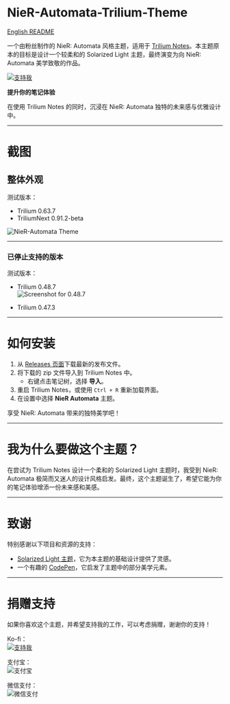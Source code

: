 # NieR-Automata-Trilium-Theme

[English README](README.md)

一个由粉丝制作的 NieR: Automata 风格主题，适用于 [Trilium Notes](https://github.com/zadam/trilium)。本主题原本的目标是设计一个较柔和的 Solarized Light 主题，最终演变为向 NieR: Automata 美学致敬的作品。

[![支持我](https://ko-fi.com/img/githubbutton_sm.svg)](https://ko-fi.com/nriver)

**提升你的笔记体验**

在使用 Trilium Notes 的同时，沉浸在 NieR: Automata 独特的未来感与优雅设计中。

---

# 截图

## 整体外观

测试版本：  
- Trilium 0.63.7  
- TriliumNext 0.91.2-beta  

![NieR-Automata Theme](https://user-images.githubusercontent.com/6752679/143546413-7d02af61-ebeb-4f41-b061-a1c24e67eada.png)

---

### 已停止支持的版本

测试版本：  
- Trilium 0.48.7  
![Screenshot for 0.48.7](https://user-images.githubusercontent.com/6752679/120321022-6586e180-c315-11eb-9765-119562c316f9.png)

- Trilium 0.47.3  

---

# 如何安装

1. 从 [Releases 页面](https://github.com/Nriver/NieR-Automata-Trilium-Theme/releases)下载最新的发布文件。
2. 将下载的 zip 文件导入到 Trilium Notes 中。  
   - 右键点击笔记树，选择 **导入**。
3. 重启 Trilium Notes，或使用 `Ctrl + R` 重新加载界面。
4. 在设置中选择 **NieR Automata** 主题。

享受 NieR: Automata 带来的独特美学吧！

---

# 我为什么要做这个主题？

在尝试为 Trilium Notes 设计一个柔和的 Solarized Light 主题时，我受到 NieR: Automata 极简而又迷人的设计风格启发。最终，这个主题诞生了，希望它能为你的笔记体验增添一份未来感和美感。

---

# 致谢

特别感谢以下项目和资源的支持：  
- [Solarized Light 主题](https://github.com/WKSu/trilium-solarized-theme)，它为本主题的基础设计提供了灵感。  
- 一个有趣的 [CodePen](https://codepen.io/lgkonline/pen/WpMRQG)，它启发了主题中的部分美学元素。

---

# 捐赠支持

如果你喜欢这个主题，并希望支持我的工作，可以考虑捐赠，谢谢你的支持！

Ko-fi：  
[![支持我](https://ko-fi.com/img/githubbutton_sm.svg)](https://ko-fi.com/nriver)

支付宝：  
![支付宝](https://github.com/Nriver/trilium-translation/raw/main/docs/alipay.png)

微信支付：  
![微信支付](https://github.com/Nriver/trilium-translation/raw/main/docs/wechat_pay.png)

